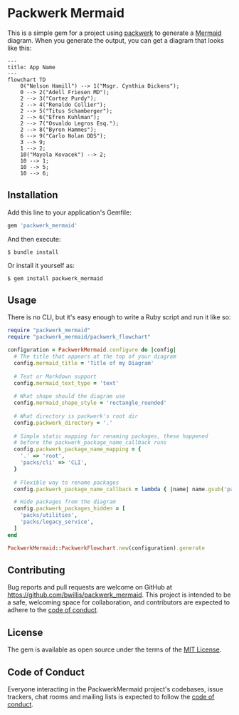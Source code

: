 # Packwerk Mermaid

This is a simple gem for a project using [packwerk](https://github.com/Shopify/packwerk) to generate a [Mermaid](https://mermaid.js.org/) diagram. When you generate the output, you can get a diagram that looks like this:

```mermaid
---
title: App Name
---
flowchart TD
    0("Nelson Hamill") --> 1("Msgr. Cynthia Dickens");
    0 --> 2("Adell Friesen MD");
    2 --> 3("Cortez Purdy");
    2 --> 4("Renaldo Collier");
    2 --> 5("Titus Schamberger");
    2 --> 6("Efren Kuhlman");
    2 --> 7("Osvaldo Legros Esq.");
    2 --> 8("Byron Hammes");
    6 --> 9("Carlo Nolan DDS");
    3 --> 9;
    1 --> 2;
    10("Mayola Kovacek") --> 2;
    10 --> 1;
    10 --> 5;
    10 --> 6;

```

## Installation

Add this line to your application's Gemfile:

```ruby
gem 'packwerk_mermaid'
```

And then execute:

    $ bundle install

Or install it yourself as:

    $ gem install packwerk_mermaid

## Usage

There is no CLI, but it's easy enough to write a Ruby script and run it like so:

```ruby
require "packwerk_mermaid"
require "packwerk_mermaid/packwerk_flowchart"

configuration = PackwerkMermaid.configure do |config|
  # The title that appears at the top of your diagram
  config.mermaid_title = 'Title of my Diagram'
  
  # Text or Markdown support
  config.mermaid_text_type = 'text'
  
  # What shape should the diagram use
  config.mermaid_shape_style = 'rectangle_rounded'
  
  # What directory is packwerk's root dir
  config.packwerk_directory = '.'
  
  # Simple static mapping for renaming packages, these happened
  # before the packwerk_package_name_callback runs
  config.packwerk_package_name_mapping = {
    '.' => 'root',
    'packs/cli' => 'CLI',
  }
  
  # Flexible way to rename packages
  config.packwerk_package_name_callback = lambda { |name| name.gsub('packs/', '') }

  # Hide packages from the diagram
  config.packwerk_packages_hidden = [
    'packs/utilities',
    'packs/legacy_service',
  ]
end

PackwerkMermaid::PackwerkFlowchart.new(configuration).generate
```

## Contributing

Bug reports and pull requests are welcome on GitHub at https://github.com/bwillis/packwerk_mermaid. This project is intended to be a safe, welcoming space for collaboration, and contributors are expected to adhere to the [code of conduct](https://github.com/bwillis/packwerk_mermaid/blob/master/CODE_OF_CONDUCT.md).

## License

The gem is available as open source under the terms of the [MIT License](https://opensource.org/licenses/MIT).

## Code of Conduct

Everyone interacting in the PackwerkMermaid project's codebases, issue trackers, chat rooms and mailing lists is expected to follow the [code of conduct](https://github.com/bwillis/packwerk_mermaid/blob/master/CODE_OF_CONDUCT.md).

